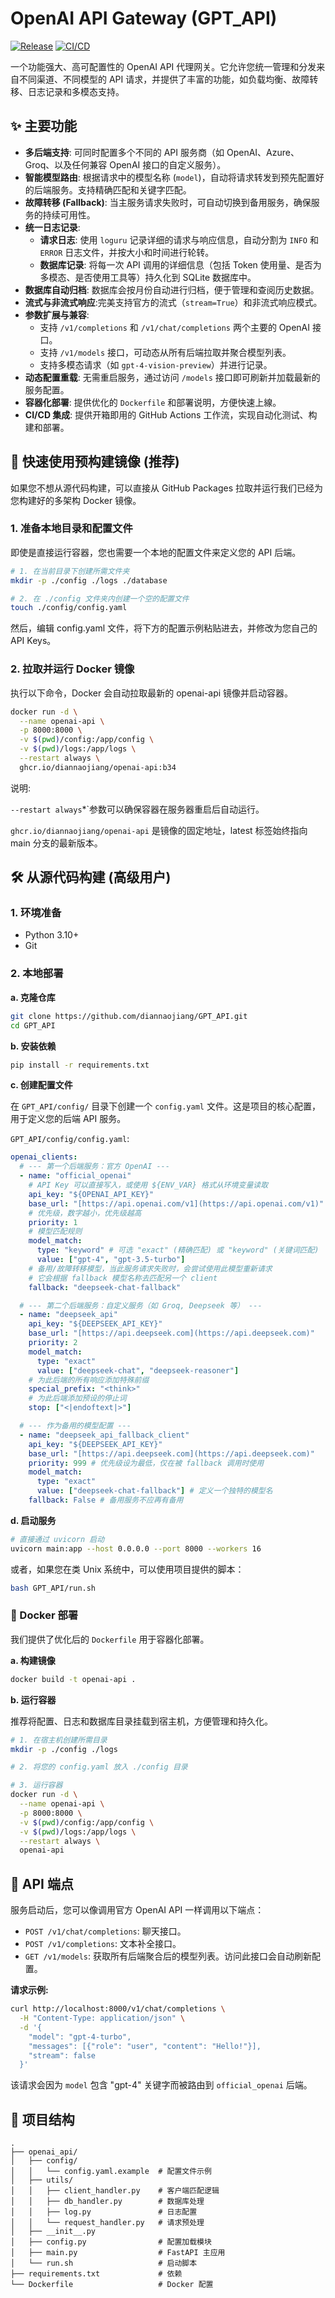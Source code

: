 # OpenAI API Gateway (GPT_API)

[![Release](https://img.shields.io/github/v/release/diannaojiang/GPT_API)](https://github.com/diannaojiang/GPT_API/releases) [![CI/CD](https://github.com/diannaojiang/GPT_API/actions/workflows/ci.yml/badge.svg)](https://github.com/diannaojiang/GPT_API/actions/workflows/ci.yml)

一个功能强大、高可配置性的 OpenAI API 代理网关。它允许您统一管理和分发来自不同渠道、不同模型的 API 请求，并提供了丰富的功能，如负载均衡、故障转移、日志记录和多模态支持。

## ✨ 主要功能

- **多后端支持**: 可同时配置多个不同的 API 服务商（如 OpenAI、Azure、Groq、以及任何兼容 OpenAI 接口的自定义服务）。
- **智能模型路由**: 根据请求中的模型名称 (`model`)，自动将请求转发到预先配置好的后端服务。支持精确匹配和关键字匹配。
- **故障转移 (Fallback)**: 当主服务请求失败时，可自动切换到备用服务，确保服务的持续可用性。
- **统一日志记录**:
    - **请求日志**: 使用 `loguru` 记录详细的请求与响应信息，自动分割为 `INFO` 和 `ERROR` 日志文件，并按大小和时间进行轮转。
    - **数据库记录**: 将每一次 API 调用的详细信息（包括 Token 使用量、是否为多模态、是否使用工具等）持久化到 SQLite 数据库中。
- **数据库自动归档**: 数据库会按月份自动进行归档，便于管理和查阅历史数据。
- **流式与非流式响应**:完美支持官方的流式（`stream=True`）和非流式响应模式。
- **参数扩展与兼容**:
    - 支持 `/v1/completions` 和 `/v1/chat/completions` 两个主要的 OpenAI 接口。
    - 支持 `/v1/models` 接口，可动态从所有后端拉取并聚合模型列表。
    - 支持多模态请求（如 `gpt-4-vision-preview`）并进行记录。
- **动态配置重载**: 无需重启服务，通过访问 `/models` 接口即可刷新并加载最新的服务配置。
- **容器化部署**: 提供优化的 `Dockerfile` 和部署说明，方便快速上線。
- **CI/CD 集成**: 提供开箱即用的 GitHub Actions 工作流，实现自动化测试、构建和部署。

## 🚀 快速使用预构建镜像 (推荐)

如果您不想从源代码构建，可以直接从 GitHub Packages 拉取并运行我们已经为您构建好的多架构 Docker 镜像。

### 1. 准备本地目录和配置文件
即使是直接运行容器，您也需要一个本地的配置文件来定义您的 API 后端。

```bash
# 1. 在当前目录下创建所需文件夹
mkdir -p ./config ./logs ./database

# 2. 在 ./config 文件夹内创建一个空的配置文件
touch ./config/config.yaml
```
然后，编辑 config.yaml 文件，将下方的配置示例粘贴进去，并修改为您自己的 API Keys。

### 2. 拉取并运行 Docker 镜像
执行以下命令，Docker 会自动拉取最新的 openai-api 镜像并启动容器。
```bash
docker run -d \
  --name openai-api \
  -p 8000:8000 \
  -v $(pwd)/config:/app/config \
  -v $(pwd)/logs:/app/logs \
  --restart always \
  ghcr.io/diannaojiang/openai-api:b34
```
说明:

`--restart always`*`参数可以确保容器在服务器重启后自动运行。

`ghcr.io/diannaojiang/openai-api` 是镜像的固定地址，latest 标签始终指向 main 分支的最新版本。


## 🛠️ 从源代码构建 (高级用户)

### 1. 环境准备

- Python 3.10+
- Git

### 2. 本地部署

**a. 克隆仓库**
```bash
git clone https://github.com/diannaojiang/GPT_API.git
cd GPT_API
```

**b. 安装依赖**
```bash
pip install -r requirements.txt
```

**c. 创建配置文件**

在 `GPT_API/config/` 目录下创建一个 `config.yaml` 文件。这是项目的核心配置，用于定义您的后端 API 服务。

`GPT_API/config/config.yaml`:
```yaml
openai_clients:
  # --- 第一个后端服务：官方 OpenAI ---
  - name: "official_openai"
    # API Key 可以直接写入，或使用 ${ENV_VAR} 格式从环境变量读取
    api_key: "${OPENAI_API_KEY}"
    base_url: "[https://api.openai.com/v1](https://api.openai.com/v1)"
    # 优先级，数字越小，优先级越高
    priority: 1
    # 模型匹配规则
    model_match:
      type: "keyword" # 可选 "exact" (精确匹配) 或 "keyword" (关键词匹配)
      value: ["gpt-4", "gpt-3.5-turbo"]
    # 备用/故障转移模型，当此服务请求失败时，会尝试使用此模型重新请求
    # 它会根据 fallback 模型名称去匹配另一个 client
    fallback: "deepseek-chat-fallback"

  # --- 第二个后端服务：自定义服务（如 Groq, Deepseek 等） ---
  - name: "deepseek_api"
    api_key: "${DEEPSEEK_API_KEY}"
    base_url: "[https://api.deepseek.com](https://api.deepseek.com)"
    priority: 2
    model_match:
      type: "exact"
      value: ["deepseek-chat", "deepseek-reasoner"]
    # 为此后端的所有响应添加特殊前缀
    special_prefix: "<think>"
    # 为此后端添加预设的停止词
    stop: ["<|endoftext|>"]

  # --- 作为备用的模型配置 ---
  - name: "deepseek_api_fallback_client"
    api_key: "${DEEPSEEK_API_KEY}"
    base_url: "[https://api.deepseek.com](https://api.deepseek.com)"
    priority: 999 # 优先级设为最低，仅在被 fallback 调用时使用
    model_match:
      type: "exact"
      value: ["deepseek-chat-fallback"] # 定义一个独特的模型名
    fallback: False # 备用服务不应再有备用
```

**d. 启动服务**
```bash
# 直接通过 uvicorn 启动
uvicorn main:app --host 0.0.0.0 --port 8000 --workers 16
```
或者，如果您在类 Unix 系统中，可以使用项目提供的脚本：
```bash
bash GPT_API/run.sh
```

### 🐳 Docker 部署

我们提供了优化后的 `Dockerfile` 用于容器化部署。

**a. 构建镜像**
```bash
docker build -t openai-api .
```

**b. 运行容器**

推荐将配置、日志和数据库目录挂载到宿主机，方便管理和持久化。

```bash
# 1. 在宿主机创建所需目录
mkdir -p ./config ./logs

# 2. 将您的 config.yaml 放入 ./config 目录

# 3. 运行容器
docker run -d \
  --name openai-api \
  -p 8000:8000 \
  -v $(pwd)/config:/app/config \
  -v $(pwd)/logs:/app/logs \
  --restart always \
  openai-api
```

## 📖 API 端点

服务启动后，您可以像调用官方 OpenAI API 一样调用以下端点：

- `POST /v1/chat/completions`: 聊天接口。
- `POST /v1/completions`: 文本补全接口。
- `GET /v1/models`: 获取所有后端聚合后的模型列表。访问此接口会自动刷新配置。

**请求示例:**
```bash
curl http://localhost:8000/v1/chat/completions \
  -H "Content-Type: application/json" \
  -d '{
    "model": "gpt-4-turbo",
    "messages": [{"role": "user", "content": "Hello!"}],
    "stream": false
  }'
```
该请求会因为 `model` 包含 "gpt-4" 关键字而被路由到 `official_openai` 后端。

## 📁 项目结构

```
.
├── openai_api/
│   ├── config/
│   │   └── config.yaml.example  # 配置文件示例
│   ├── utils/
│   │   ├── client_handler.py    # 客户端匹配逻辑
│   │   ├── db_handler.py        # 数据库处理
│   │   ├── log.py               # 日志配置
│   │   └── request_handler.py   # 请求预处理
│   ├── __init__.py
│   ├── config.py                # 配置加载模块
│   ├── main.py                  # FastAPI 主应用
│   └── run.sh                   # 启动脚本
├── requirements.txt             # 依赖
└── Dockerfile                   # Docker 配置
```
